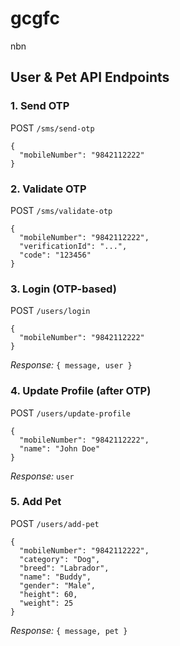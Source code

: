 # gcgfc
nbn

## User & Pet API Endpoints

### 1. Send OTP
POST `/sms/send-otp`
```
{
  "mobileNumber": "9842112222"
}
```

### 2. Validate OTP
POST `/sms/validate-otp`
```
{
  "mobileNumber": "9842112222",
  "verificationId": "...",
  "code": "123456"
}
```

### 3. Login (OTP-based)
POST `/users/login`
```
{
  "mobileNumber": "9842112222"
}
```
_Response:_ `{ message, user }`

### 4. Update Profile (after OTP)
POST `/users/update-profile`
```
{
  "mobileNumber": "9842112222",
  "name": "John Doe"
}
```
_Response:_ `user`

### 5. Add Pet
POST `/users/add-pet`
```
{
  "mobileNumber": "9842112222",
  "category": "Dog",
  "breed": "Labrador",
  "name": "Buddy",
  "gender": "Male",
  "height": 60,
  "weight": 25
}
```
_Response:_ `{ message, pet }`
